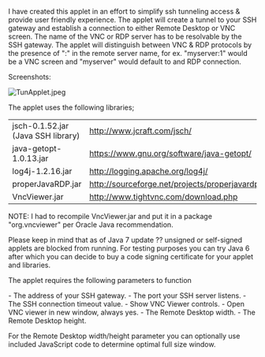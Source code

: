 <html>
<head>
<title>TunApplet</title>
<meta name="generator" content="Bluefish">
<meta name="author" content="">
<meta name="date" content="">
<meta name="copyright" content="">
<meta name="keywords" content="">
<meta name="description" content="">
<meta name="ROBOTS" content="NOINDEX, NOFOLLOW">
<meta http-equiv="content-type" content="text/html; charset=UTF-8">
<meta http-equiv="content-type" content="application/xhtml+xml; charset=UTF-8">
<meta http-equiv="content-style-type" content="text/css">
<meta http-equiv="expires" content="0">
</head>
<body>
<div class="markdown-body">

<p>I have created this applet in an effort to simplify ssh tunneling access &amp; provide user friendly experience. The applet will create a tunnel to your SSH gateway and establish a connection to either Remote Desktop or VNC screen. The name of the VNC or RDP server has to be resolvable by the SSH gateway. The applet will distinguish between VNC &amp; RDP protocols by the presence of ":" in the remote server name, for ex. "myserver:1"  would be a VNC screen and "myserver" would default to and RDP connection.</p>

<p>Screenshots:


<img src="https://github.com/aminasyan/TunApplet/screenshots/TunApplet.jpeg" alt="TunApplet.jpeg"></p>

<p>The applet uses the following libraries;</p>

<table>
<tr>
<td>jsch-0.1.52.jar (Java SSH library)</td>
<td><a href="http://www.jcraft.com/jsch/">http://www.jcraft.com/jsch/</a></td>
</tr>
<tr>
<td>java-getopt-1.0.13.jar</td>
<td><a href="https://www.gnu.org/software/java-getopt/">https://www.gnu.org/software/java-getopt/</a></td>
</tr>
<tr>
<td>log4j-1.2.16.jar</td>
<td><a href="http://logging.apache.org/log4j/">http://logging.apache.org/log4j/</a></td>
</tr>
<tr>
<td>properJavaRDP.jar</td>
<td><a href="http://sourceforge.net/projects/properjavardp/">http://sourceforge.net/projects/properjavardp/</a></td>
</tr>
<tr>
<td>VncViewer.jar</td>
<td><a href="http://www.tightvnc.com/download.php">http://www.tightvnc.com/download.php</a></td>
</tr>
</table>

<p>NOTE: I had to recompile VncViewer.jar and put it in a package "org.vncviewer" per Oracle Java recommendation.</p>

<p>Please keep in mind that as of Java 7 update ?? unsigned or self-signed applets are blocked from running. For testing purposes you can try Java 6 after which you can decide to buy a code signing certificate for your applet and libraries.</p>

<p>The applet requires the following parameters to function</p>

<p>  -  The address of your SSH gateway. 
                    -  The port your SSH server listens.
               -  The SSH connection timeout value.
              -  Show VNC Viewer controls.
           -  Open VNC viewer in new window, always yes.
              -  The Remote Desktop width.
              -  The Remote Desktop height.</p>

<p>For the Remote Desktop width/height parameter you can optionally use included JavaScript code to determine optimal full size window.</p>

</div>
</body>
</html>
